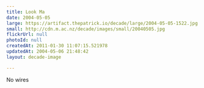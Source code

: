 ```yaml
---
title: Look Ma
date: 2004-05-05
large: https://artifact.thepatrick.io/decade/large/2004-05-05-1522.jpg
small: http://cdn.m.ac.nz/decade/images/small/20040505.jpg
flickrUrl: null
photoId: null
createdAt: 2011-01-30 11:07:15.521978
updatedAt: 2004-05-06 21:48:42
layout: decade-image

---
```

No wires
